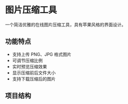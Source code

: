 # 图片压缩工具

一个简洁优雅的在线图片压缩工具，具有苹果风格的界面设计。

## 功能特点

- 支持上传 PNG、JPG 格式图片
- 可调节压缩比例
- 实时预览压缩效果
- 显示压缩前后文件大小
- 支持下载压缩后的图片

## 项目结构 